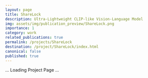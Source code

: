 ```yaml
---
layout: page
title: ShareLock
description: Ultra-Lightweight CLIP-like Vision-Language Model
img: assets/img/publication_preview/ShareLock.png
importance: 1
category: work
related_publications: true
permalink: /projects/ShareLock
destination: /project/ShareLock/index.html
canonical: false
published: true
---
```


... Loading Project Page ...